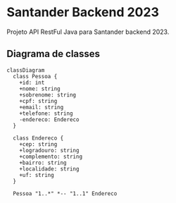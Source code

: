 # Santander Backend 2023
Projeto API RestFul Java para Santander backend 2023.

## Diagrama de classes

```mermaid
classDiagram
  class Pessoa {
    +id: int
    +nome: string
    +sobrenome: string
    +cpf: string
    +email: string
    +telefone: string
    -endereco: Endereco
  }

  class Endereco {
    +cep: string
    +logradouro: string
    +complemento: string
    +bairro: string
    +localidade: string
    +uf: string
  }

  Pessoa "1..*" *-- "1..1" Endereco
```
